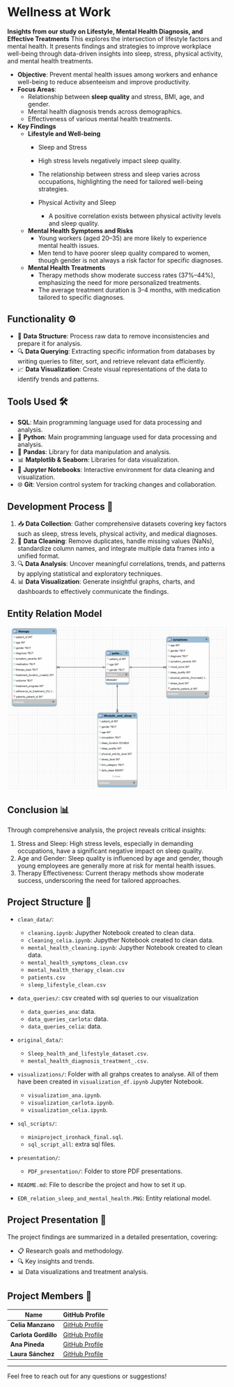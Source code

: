 # Wellness at Work
**Insights from our study on Lifestyle, Mental Health Diagnosis, and Effective Treatments**
This explores the intersection of lifestyle factors and mental health. It presents findings and strategies to improve workplace well-being through data-driven insights into sleep, stress, physical activity, and mental health treatments.

- **Objective**: Prevent mental health issues among workers and enhance well-being to reduce absenteeism and improve productivity.
- **Focus Areas**:
  - Relationship between **sleep quality** and stress, BMI, age, and gender.
  - Mental health diagnosis trends across demographics.
  - Effectiveness of various mental health treatments.
- **Key Findings**
    - **Lifestyle and Well-being**
      -  Sleep and Stress

        - High stress levels negatively impact sleep quality.
        - The relationship between stress and sleep varies across occupations, highlighting the need for tailored well-being strategies.
      - Physical Activity and Sleep

        - A positive correlation exists between physical activity levels and sleep quality.
  - **Mental Health Symptoms and Risks**
    - Young workers (aged 20–35) are more likely to experience mental health issues.
    - Men tend to have poorer sleep quality compared to women, though gender is not always a risk factor for specific diagnoses.
  - **Mental Health Treatments**
    - Therapy methods show moderate success rates (37%–44%), emphasizing the need for more personalized treatments.
    - The average treatment duration is 3–4 months, with medication tailored to specific diagnoses.
 


## Functionality ⚙️

- 🧹 **Data Structure**: Process raw data to remove inconsistencies and prepare it for analysis.
- 🔍 **Data Querying**: Extracting specific information from databases by writing queries to filter, sort, and retrieve relevant data efficiently.
- 📈 **Data Visualization**: Create visual representations of the data to identify trends and patterns.

## Tools Used 🛠️

- **SQL**: Main programming language used for data processing and analysis.
- 🐍 **Python**: Main programming language used for data processing and analysis.
- 🐼 **Pandas**: Library for data manipulation and analysis.
- 📊 **Matplotlib & Seaborn**: Libraries for data visualization.
- 📓 **Jupyter Notebooks**: Interactive environment for data cleaning and visualization.
- 🌐 **Git**: Version control system for tracking changes and collaboration.

## Development Process 🚀

1. 📥 **Data Collection**: Gather comprehensive datasets covering key factors such as sleep, stress levels, physical activity, and medical diagnoses.
2. 🧹 **Data Cleaning**: Remove duplicates, handle missing values (NaNs), standardize column names, and integrate multiple data frames into a unified format. 
3. 🔍 **Data Analysis**: Uncover meaningful correlations, trends, and patterns by applying statistical and exploratory techniques.
4. 📊 **Data Visualization**: Generate insightful graphs, charts, and dashboards to effectively communicate the findings.


## Entity Relation Model 
![Descripción de la imagen](EDR_relation_sleep_and_mental_health.PNG)

## Conclusion 📊
Through comprehensive analysis, the project reveals critical insights:

1. Stress and Sleep: High stress levels, especially in demanding occupations, have a significant negative impact on sleep quality.
2. Age and Gender: Sleep quality is influenced by age and gender, though young employees are generally more at risk for mental health issues.
3. Therapy Effectiveness: Current therapy methods show moderate success, underscoring the need for tailored approaches.



## Project Structure 📁

- `clean_data/`:
    - `cleaning.ipynb`: Jupyther Notebook created to clean data.
    - `cleaning_celia.ipynb`: Jupyther Notebook created to clean data.
    - `mental_health_cleaning.ipynb`: Jupyther Notebook created to clean data.
    - `mental_health_symptoms_clean.csv`
    - `mental_health_therapy_clean.csv`
    - `patients.csv`
    - `sleep_lifestyle_clean.csv`
- `data_queries/`: csv created with sql queries to our visualization
    - `data_queries_ana`: data.
    - `data_queries_carlota`: data.
    - `data_queries_celia`: data.

- `original_data/`:
    - `Sleep_health_and_lifestyle_dataset.csv`.
    - `mental_health_diagnosis_treatment_.csv`.
  


  
- `visualizations/`: Folder with all grahps creates to analyse. All of them have been created in `visualization_df.ipynb` Jupyter Notebook.
    - `visualization_ana.ipynb`.
    - `visualization_carlota.ipynb`.
    - `visualization_celia.ipynb`.
- `sql_scripts/`:
    - `miniproject_ironhack_final.sql`.
    - `sql_script_all`: extra sql files.

- `presentation/`: 
  - `PDF_presentation/`: Folder to store PDF presentations.
- `README.md`: File to describe the project and how to set it up.
- `EDR_relation_sleep_and_mental_health.PNG`: Entity relational model.


## Project Presentation 🎤

The project findings are summarized in a detailed presentation, covering:

- 📋 Research goals and methodology.
- 🔍 Key insights and trends.
- 📊 Data visualizations and treatment analysis.



## Project Members 👥

| Name       | GitHub Profile                           |
|------------|------------------------------------------|
| **Celia Manzano** | [GitHub Profile](https://github.com/cemanzanoc) |
| **Carlota Gordillo** | [GitHub Profile](https://github.com/carlotagordillo2) |
| **Ana Pineda** | [GitHub Profile](https://github.com/asdianita) |
| **Laura Sánchez** | [GitHub Profile](https://github.com/laurasanchez20) |
----

Feel free to reach out for any questions or suggestions!
